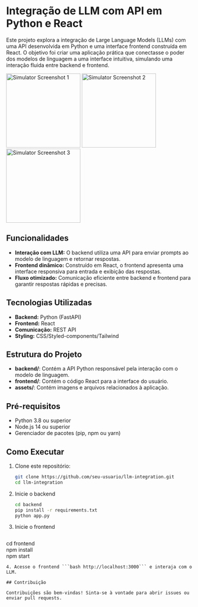 # Integração de LLM com API em Python e React  

Este projeto explora a integração de Large Language Models (LLMs) com uma API desenvolvida em Python e uma interface frontend construída em React. O objetivo foi criar uma aplicação prática que conectasse o poder dos modelos de linguagem a uma interface intuitiva, simulando uma interação fluida entre backend e frontend.  

<img src="https://github.com/user-attachments/assets/f7f16960-b2db-41b6-a60c-ed07a343c949" alt="Simulator Screenshot 1" width="200">

<img src="https://github.com/user-attachments/assets/b753af1a-6eca-45ff-8cd6-1c8872ca1907" alt="Simulator Screenshot 2" width="200">

<img src="https://github.com/user-attachments/assets/c1372b50-dab7-4d80-8b24-b80fad5b02e1" alt="Simulator Screenshot 3" width="200">

## Funcionalidades  
- **Interação com LLM:** O backend utiliza uma API para enviar prompts ao modelo de linguagem e retornar respostas.  
- **Frontend dinâmico:** Construído em React, o frontend apresenta uma interface responsiva para entrada e exibição das respostas.  
- **Fluxo otimizado:** Comunicação eficiente entre backend e frontend para garantir respostas rápidas e precisas.  

## Tecnologias Utilizadas  
- **Backend:** Python (FastAPI)  
- **Frontend:** React  
- **Comunicação:** REST API  
- **Styling:** CSS/Styled-components/Tailwind 

## Estrutura do Projeto  
- **backend/**: Contém a API Python responsável pela interação com o modelo de linguagem.  
- **frontend/**: Contém o código React para a interface do usuário.  
- **assets/**: Contém imagens e arquivos relacionados à aplicação.  

## Pré-requisitos  
- Python 3.8 ou superior  
- Node.js 14 ou superior  
- Gerenciador de pacotes (pip, npm ou yarn)  

## Como Executar  
1. Clone este repositório:  
   ```bash
   git clone https://github.com/seu-usuario/llm-integration.git  
   cd llm-integration
   ```
2. Inicie o backend
   ```bash
   cd backend
   pip install -r requirements.txt
   python app.py  
   ```
3. Inicie o frontend
   ```bash
  cd frontend  
  npm install  
  npm start  
  ```
4. Acesse o frontend ```bash http://localhost:3000``` e interaja com o LLM.

## Contribuição

Contribuições são bem-vindas! Sinta-se à vontade para abrir issues ou enviar pull requests.


